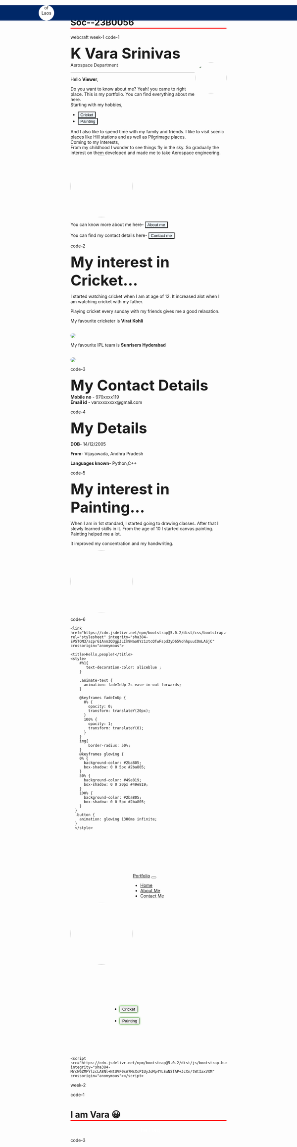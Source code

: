 # Soc--23B0056
webcraft
week-1
code-1
<!DOCTYPE html>
<html>
<head>
    <tittle><b><font size="15">K Vara Srinivas</font></b></tittle>
    <br>
    <h>Aerospace Department</h>
    <img align=right src="My image.jpg" width="100">
    <hr>
</head>
<body style="background-image: url('OIG1.jpeg'); background-size: cover;">
   <p>Hello <b>Viewer</b>,</p>
   <p>Do you want to know about me? Yeah! you came to right place. This is my portfolio. You can find everything about me here.
    <br>Starting with my hobbies,
    <ul>
        <li><a href="Cricket.html" target=_blank><button style="background-color: aliceblue">Cricket</button></a> </li>
        <li><a href="Painting.html" target=_blank><button style="background-color: aliceblue">Painting</button></a></li>
    </ul>
   </p>
   <p>And I also like to spend time with my family and friends. I like to visit scenic places like Hill stations and as well as Pilgrimage places.
     <br>
     Coming to my Interests,
     <br>
     From my childhood I wonder to see things fly in the sky. So gradually the interest on them developed and made me to 
     take Aerospace engineering.
     <br>
     <img src="aero.jpeg" width="200">
   </p>
   <p>You can know more about me here-
    <a href="About me.html" target=_blank><button style="background-color: aliceblue">About me</button></a>
   </p>
   <p>You can find my contact details here-
    <a href="Contact me.html" target=_blank><button style="background-color: aliceblue">Contact me</button></a>
   </p>
</body>
</html>

code-2
<!DOCTYPE html>
<html>
    <head>
        <tittle><font size="10"><b>My interest in Cricket...</b></font></tittle>
    </head>
    <body  style="background-image: url('R2.png'); background-size: cover;">
        <p>I started watching cricket when I am at age of 12. It increased alot when I am watching cricket with my father.</p>
        <p>Playing cricket every sunday with my friends gives me a good relaxation.</p>
        <p>My favourite cricketer is <b>Virat Kohli</b></p>
        <br>
        <img src="Cricket.jpeg">
        <p>My favourite IPL team is <b>Sunrisers Hyderabad</b></p>
        <br>
        <img src="download.jpeg">
    </body>
</html>

code-3
<!DOCTYPE html>
<html>
    <head>
        <tittle><font size="20"><b>My Contact Details</b></font></tittle>
        <br>  
     </head>
    <body style="background-image: url('R3.jpeg') ; background-size: cover;">
        <h><b>Mobile no</b> - 970xxxx119</h>
        <br>
        <h><b>Email id</b> - varxxxxxxxx@gmail.com</h>
    </body>
    </html>

  code-4
<!DOCTYPE html>
<html>
    <head>
        <tittle><font size="12"><b>My Details</b></font></tittle>
    </head>
    <body>
        <p><b>DOB</b>- 14/12/2005</p>
        <p><b>From</b>- Vijayawada, Andhra Pradesh</p>
        <p><b>Languages known</b>-  Python,C++</p>
    </body>
</html>

code-5
<!DOCTYPE html>
<html>
    <head>
        <tittle><font size="10"><b>My interest in Painting...</b></font></tittle>
    </head>
    <body style="background-image: url('R.jpeg'); background-size: cover;">
        <p>When I am in 1st standard, I started going to drawing classes.
           After that I slowly learned skills in it. From the age of 10 I started canvas painting. Painting helped me a lot.
        </p>
        <p>
            It improved my concentration and my handwriting.
        </p>
        <img src="paint.jpg" width="200">
    </body>
</html>

code-6
<!doctype html>
<html lang="en">
  <head>
    <meta charset="utf-8">
    <meta name="viewport" content="width=device-width, initial-scale=1">

    
    <link href="https://cdn.jsdelivr.net/npm/bootstrap@5.0.2/dist/css/bootstrap.min.css" rel="stylesheet" integrity="sha384-EVSTQN3/azprG1Anm3QDgpJLIm9Nao0Yz1ztcQTwFspd3yD65VohhpuuCOmLASjC" crossorigin="anonymous">
     
    <title>Hello,people!</title>
    <style>
        #h1{
           text-decoration-color: aliceblue ;
        }
        
        .animate-text {
          animation: fadeInUp 2s ease-in-out forwards;
        }
  
        @keyframes fadeInUp {
          0% {
            opacity: 0;
            transform: translateY(20px);
          }
          100% {
            opacity: 1;
            transform: translateY(0);
          }
        }
        img{
            border-radius: 50%;
        }
        @keyframes glowing {
        0% {
          background-color: #2ba805;
          box-shadow: 0 0 5px #2ba805;
        }
        50% {
          background-color: #49e819;
          box-shadow: 0 0 20px #49e819;
        }
        100% {
          background-color: #2ba805;
          box-shadow: 0 0 5px #2ba805;
        }
      }
      .button {
        animation: glowing 1300ms infinite;
      }
      </style>
   
  </head>
  <body style="background-image: url('large-earth-flyover-animated-gif-2.gif') ; background-size: cover;">
    <div class="container text-center my-5 p-5 bg-light bg-opacity-75 rounded animate-text"  style="background-image: url('b8e985d78a98f5c03d955b92a8e951ad.gif'); background-size: cover; "><h1 style="color: aliceblue; font-family:'Franklin Gothic Medium', 'Arial Narrow', Arial, sans-serif ;">Welcome!<br>
        I am VARA</h1>
        <p class="lead" style="color: aliceblue; font-family: Georgia, 'Times New Roman', Times, serif;"><b>Aerospace Engineering Student</b></p>
    </div>
    <div class="container">
        <nav class="navbar navbar-expand-lg navbar-dark bg-dark rounded">
          <div class="container-fluid">
            <a class="navbar-brand" href="#">Portfolio</a>
            <button class="navbar-toggler" type="button" data-bs-toggle="collapse" data-bs-target="#navbarNav" aria-controls="navbarNav" aria-expanded="false" aria-label="Toggle navigation">
              <span class="navbar-toggler-icon"></span>
            </button>
            <div class="collapse navbar-collapse justify-content-center" id="navbarNav">
              <ul class="navbar-nav">
                <li class="nav-item">
                  <a class="nav-link active" aria-current="page" href="#">Home</a>
                </li>
                <li class="nav-item">
                  <a class="nav-link" href="About me.html" target="_self">About Me</a>
                </li>
                <li class="nav-item">
                  <a class="nav-link" href="Contact me.html" target="_self">Contact Me</a>
            </li>
                </ul>
    </div>
    </div>
    </nav>
        </div>
   <div class="text-center" >
    <img src="My image.jpg"  height="200px">
</div>
<br>
   <div class="container">
    <p class="animate-text" style="color: aliceblue; font-family: 'Gill Sans', 'Gill Sans MT', Calibri, 'Trebuchet MS', sans-serif;">
      <b>  Hello Viewer,<br>
   Do you want to know about me? Yeah! you came to right place. This is my portfolio. You can find everything about me here.
    <br>Starting with my hobbies,</b>
    <ul>
        <li><a href="Cricket.html" target=_self><button type="button" class="button">Cricket</button></a> </li>
        <br>
        <li><a href="Painting.html" target=_self><button type="button" class="button">Painting</button></a></li>
    </ul>
    </p>
   </div>
   <div class="container">
    <p class="animate-text" style="color: aliceblue; font-family: 'Gill Sans', 'Gill Sans MT', Calibri, 'Trebuchet MS', sans-serif;"><b>
        Coming to my Interests,
        <br>
        From my childhood I wonder to see things fly in the sky. So gradually the interest on them developed and made me to 
        take Aerospace engineering.
    </b></p>

   </div>
    
    
    <script src="https://cdn.jsdelivr.net/npm/bootstrap@5.0.2/dist/js/bootstrap.bundle.min.js" integrity="sha384-MrcW6ZMFYlzcLA8Nl+NtUVF0sA7MsXsP1UyJoMp4YLEuNSfAP+JcXn/tWtIaxVXM" crossorigin="anonymous"></script>

    
  </body>
</html>

week-2

code-1
<!DOCTYPE html>
<html lang="en">
    <head>
        <meta charset="UTF-8">
        <meta name="viewport" content="width=device-width, initial-scale=1.0">
        <title>Vara's Profile</title>
        <h1>I am Vara &#128512</h1>
        <style>
            h1{
                border-bottom: 3px solid red;
            }
            .container{
                display: flex;
                gap: 100px;
            }
            .box{
                border: 3px solid;  
                width: 300px;
                height: 75px;
                padding: 10px;
                margin-bottom: 40px;
            }
            #box2{
                width: 200px;
                margin-left: 20px;
                border-color: blue;
            }
            #box3{
                width: 200px;
                height: 200px;
                border-color: blue;
                text-align: center;
            }
            .link{
                border: 3px solid green;
            }
            
        </style>
    </head>
    <body>
        <h2><u>This is  a short intro about me</u></h2>
        <div class="box" id="box1">Hello everyone My name is Vara and
             <br>I like to play chess,cricket and many other sports</div>
        <div class="container">
        <div class="box" id="box2">If you want to play chess with <br>
            <a href="chess.com" target=_blank>My chess profile from "chess.com"</a></div>
        <span class="box" id="box3">You can reach out to me<br>on any of below profies<br>
                 <a href="https://x.com" target=_blank><div class="link">Twitter</div></a>&nbsp;<a href="https://instagram.com" target="_blank"><div class="link">Instagram</div></a><br>
                <a href="https://linkedin.com" target=_blank><div class="link">Linkedin</div></a> </span>
        </div>
            </body>
</html>

code-2
<!DOCTYPE html>
<html lang="en">
<head>
    <meta charset="UTF-8">
    <meta name="viewport" content="width=device-width, initial-scale=1.0">
    <title>Flag of Laos</title>
    <style>
        .flag {
            position: relative;
            width: 300px; 
            height: 150px; 
            background-color: #AE1C28; 
        }
        .flag .text{
            text-align: center;
            font-size: large;
            color: #FFFFFF;
        }
        .flag .blue {
            position: absolute;
            top: 50px; 
            left: 0;
            width: 100%;
            height: 50px;
            background-color: #002868; 
        }
        .flag .circle {
            position: absolute;
            top: 50px;
            left: 125px; 
            width: 50px;
            height: 50px; 
            background-color: #FFFFFF; 
            border-radius: 50%;
            text-align: center; 
        }
    </style>
</head>
<body>
    <div class="flag">
        <div class="text">The Flag </div>
        <div class="blue"></div>
        <div class="circle">of<br>Laos</div>
    </div>
</body>
</html>

code-3
<!DOCTYPE html>
<html lang="en">
<head>
    <meta charset="UTF-8">
    <meta name="viewport" content="width=device-width, initial-scale=1.0">
    <title>flex box</title>
    <style>
        .container{
            display: flex;
            justify-content:space-evenly;
            flex-wrap: wrap;
            gap: 10px;
        }
        .box{
            width: 200px;
            height: 300px;
            border: 3px solid black;
            text-align: center;
        }
        
        .bo{
            width: 200px;
            height: 300px;
            border: 3px solid black;
            text-align: center;
        }


    </style>
<body>
<div class="container">
       <div class="box" id="box1">
        <img src="OIP.jpeg" height="100">
        <br>
        <h>Virat kohli</h>
        <p>RHB</p>
        <br>
        <p>First batsman to hit 50 odi 100s</p>
       </div>
       <div class="box" id="box2">
        <img src="OIP b.jpeg" height="100" width="100">
        <br>
        <h>Bumrah</h>
        <br>
        <p>Right arm  fast</p>
        <br>
        <p>One of best indian fast bowlers</p>
       </div>
       <div class="box" id="box3">
        <img src="OIP a.jpeg" height="100">
        <br>
        <h>Ashwin</h>
        <br>
        <p>Right arm offspin</p>
        <br>
        <p>One of best test bowler</p>
       </div>
<br>
<div class="container">
     <div class="bo" id="bo1">
        <img src="im.jpeg" height="100">
        <h>Iron Man</h>
        <p>Tony stark</p>
        <p>power-suit</p>
     </div>
     <div class="bo" id="bo2">
        <img src="ca.jpeg" height="100">
        <h>Captain America</h>
        <p>Steve Rogers</p>
        <p>power-Shield</p>
     </div>
     <div class="bo" id="bo3">
        <img src="hu.jpeg" height="100">
        <h>Hulk</h>
        <p>Bruce Banner</p>
        <p>power-Anger</p>
     </div>
</div>
</div>
</body>
</html>

week-3

code-1
<!DOCTYPE html>
<html>
<head>
    <meta charset="UTF-8">
    <meta name="viewport" content="width=device-width, initial-scale=1.0">
    <style>
 
       .grid-container{
        display: grid;
        grid-template-columns: repeat(auto-fit, minmax(300px,1fr));
        grid-row-gap: 10px;
        grid-gap: 20px;
        grid-auto-columns: 200px;
       }
       .grid-item {
            background-color: gray;
            padding: 20px;
            text-align: left;
        }
        .grid-item-1{ 
          grid-column-start: 1;
          grid-column-end: 3;            
        }
        .grid-item-2{ 
          grid-column-start: 3;
          grid-column-end: 4;            
        }
        .grid-item-3{ 
          grid-column-start: 4;
          grid-column-end: 5;            
        }
        .grid-item-4{ 
          grid-column-start: 5;
          grid-column-end: 6;            
        }
        .grid-item-5{ 
          grid-column-start: 6;
          grid-column-end: 7;            
        }
        .grid-item-6{ 
          grid-column-start: 1;
          grid-column-end: 2;            
        }
        .grid-item-7{ 
          grid-column-start: 2;
          grid-column-end: 4;
          grid-row-start: 2;   
          grid-row-end: 4;         
        }
        .grid-item-8{ 
          grid-column-start: 4;
          grid-column-end: 5;            
        }
        .grid-item-9{ 
          grid-column-start: 5;
          grid-column-end: 6;            
        }
        .grid-item-10{ 
          grid-column-start:6 ;
          grid-column-end: 7;            
        }
        .grid-item-11{ 
          grid-column-start: 4;
          grid-column-end: 7;            
        }
        .grid-item-12{ 
          grid-column-start: 1;
          grid-column-end: 2;            
        }
        .grid-item-13{ 
          grid-column-start: 2;
          grid-column-end: 3;            
        }
        </style>
</head>
<body style="background-color: black">
    
  <div class="grid-container">
    <div class="grid-item grid-item-1">A</div>
    <div class="grid-item grid-item-2">B</div>
    <div class="grid-item grid-item-3">C</div>
    <div class="grid-item grid-item-4">D</div>
    <div class="grid-item grid-item-5">E</div>
    <div class="grid-item grid-item-6">F</div>
    <div class="grid-item grid-item-7">G</div>
    <div class="grid-item grid-item-8">H</div>
    <div class="grid-item grid-item-9">I</div>
    <div class="grid-item grid-item-10">J</div>
    <div class="grid-item grid-item-11">K</div>
    <div class="grid-item grid-item-12">L</div>
    <div class="grid-item grid-item-13">M</div>
  </div>
</body>
</html>

code-2
<!DOCTYPE html>
<html>
<head>
    <meta charset="UTF-8">
    <meta name="viewport" content="width=device-width, initial-scale=1.0">
    <title>Creative Design Agency</title>
    
    <style>
        body, h1, h2, p {
    margin: 0;
    padding: 0;
}

header {
    text-align: center;
    padding: 20px 0;
}

.content {
    width: 90%;
    margin: 20px auto;
    overflow: hidden;
}

.box {
    float:none;
    box-sizing: border-box;
    padding: 10px;
overflow: hidden;
}


.box img {
            float: left;
            margin-right: 20px; 
            max-width: 100px; 
            height: auto; 
        }
.box h2{
    margin:0;
    margin-left: 120px;
    column-span:  all;

} 
.box p {
            margin: 0;
            margin-left: 120px;
            margin-top:  10px; 
        }
 .column {
  float: left;
  width: 50%;
}
.row:after {
  content: "";
  display: table;
  clear: both;
}

@media (max-width: 680px) {
    .box {
        width: 100%;
        float:none;
        overflow: visible;
    }
    .box img {
                float: none;
                margin: 0 auto;
                display: block;
            }

            .box h2, .box p {
                margin: 10px 0;
                margin-left: 0;
                text-align: center;
            }
            .box .text-container {
                column-count: 1; }
    
}

        </style>
</head>
<body>
       <header>
        <h1>We are a <font style="color: blue;">Creative</font> Design Agency</h1>
       </header> 
       <section class="content">
                 <div class="row">
                    <div class=" column box beauty">
                    <img src="th (1).jpeg" height="100px">
                    <span><h2 style="color: blue;">Beauty</h2>
                    <p>We strive to create themost
                        beautiful websites for all your needs.
                        Working closely with you to design and develop an amazing website.
                    </p></span>
                </div>
                <div class="column box construction">
                    <img src="download.jpeg" height="100px">
                   <span> <h2 style="color: blue;">Construction</h2>
                    <p>Built by our team of professional developers,we ensure
                        the most rigourous and modern websites. Built from scratch
                        using HTML and CSS. Only the best for you.
                    </p></span>
                </div></div>   
       </section>
</body>
</html>

code-3
<!doctype html>
<html lang="en">
  <head>
    <meta charset="utf-8">
    <meta name="viewport" content="width=device-width, initial-scale=1">

    
    <link href="https://cdn.jsdelivr.net/npm/bootstrap@5.0.2/dist/css/bootstrap.min.css" rel="stylesheet" integrity="sha384-EVSTQN3/azprG1Anm3QDgpJLIm9Nao0Yz1ztcQTwFspd3yD65VohhpuuCOmLASjC" crossorigin="anonymous">
     
    <title>Hello,people!</title>
    <style>
        #h1{
           text-decoration-color: aliceblue ;
        }
        
        .animate-text {
          animation: fadeInUp 2s ease-in-out forwards;
        }
  
        @keyframes fadeInUp {
          0% {
            opacity: 0;
            transform: translateY(20px);
          }
          100% {
            opacity: 1;
            transform: translateY(0);
          }
        }
        img{
            border-radius: 50%;
        }
        @keyframes glowing {
        0% {
          background-color: #2ba805;
          box-shadow: 0 0 5px #2ba805;
        }
        50% {
          background-color: #49e819;
          box-shadow: 0 0 20px #49e819;
        }
        100% {
          background-color: #2ba805;
          box-shadow: 0 0 5px #2ba805;
        }
      }
      .button {
        animation: glowing 1300ms infinite;
      }
      </style>
   
  </head>
  <body style="background-image: url('large-earth-flyover-animated-gif-2.gif') ; background-size: cover;">
    <div class="container text-center my-5 p-5 bg-light bg-opacity-75 rounded animate-text"  style="background-image: url('b8e985d78a98f5c03d955b92a8e951ad.gif'); background-size: cover; "><h1 style="color: aliceblue; font-family:'Franklin Gothic Medium', 'Arial Narrow', Arial, sans-serif ;">Welcome!<br>
        I am VARA</h1>
        <p class="lead" style="color: aliceblue; font-family: Georgia, 'Times New Roman', Times, serif;"><b>Aerospace Engineering Student</b></p>
    </div>
    <div class="container">
        <nav class="navbar navbar-expand-lg navbar-dark bg-dark rounded">
          <div class="container-fluid">
            <a class="navbar-brand" href="#">Portfolio</a>
            <button class="navbar-toggler" type="button" data-bs-toggle="collapse" data-bs-target="#navbarNav" aria-controls="navbarNav" aria-expanded="false" aria-label="Toggle navigation">
              <span class="navbar-toggler-icon"></span>
            </button>
            <div class="collapse navbar-collapse justify-content-center" id="navbarNav">
              <ul class="navbar-nav">
                <li class="nav-item">
                  <a class="nav-link active" aria-current="page" href="#">Home</a>
                </li>
                <li class="nav-item">
                  <a class="nav-link" href="About me.html" target="_self">About Me</a>
                </li>
                <li class="nav-item">
                  <a class="nav-link" href="Contact me.html" target="_self">Contact Me</a>
            </li>
                </ul>
    </div>
    </div>
    </nav>
        </div>
   <div class="text-center" >
    <img src="My image.jpg"  height="200px">
</div>
<br>
   <div class="container">
    <p class="animate-text" style="color: aliceblue; font-family: 'Gill Sans', 'Gill Sans MT', Calibri, 'Trebuchet MS', sans-serif;">
      <b>  Hello Viewer,<br>
   Do you want to know about me? Yeah! you came to right place. This is my portfolio. You can find everything about me here.
    <br>Starting with my hobbies,</b>
    <ul>
        <li><a href="Cricket.html" target=_self><button type="button" class="button">Cricket</button></a> </li>
        <br>
        <li><a href="Painting.html" target=_self><button type="button" class="button">Painting</button></a></li>
    </ul>
    </p>
   </div>
   <div class="container">
    <p class="animate-text" style="color: aliceblue; font-family: 'Gill Sans', 'Gill Sans MT', Calibri, 'Trebuchet MS', sans-serif;"><b>
        Coming to my Interests,
        <br>
        From my childhood I wonder to see things fly in the sky. So gradually the interest on them developed and made me to 
        take Aerospace engineering.
    </b></p>
   </div>
    <script src="https://cdn.jsdelivr.net/npm/bootstrap@5.0.2/dist/js/bootstrap.bundle.min.js" integrity="sha384-MrcW6ZMFYlzcLA8Nl+NtUVF0sA7MsXsP1UyJoMp4YLEuNSfAP+JcXn/tWtIaxVXM" crossorigin="anonymous"></script>

  </body>
</html>

